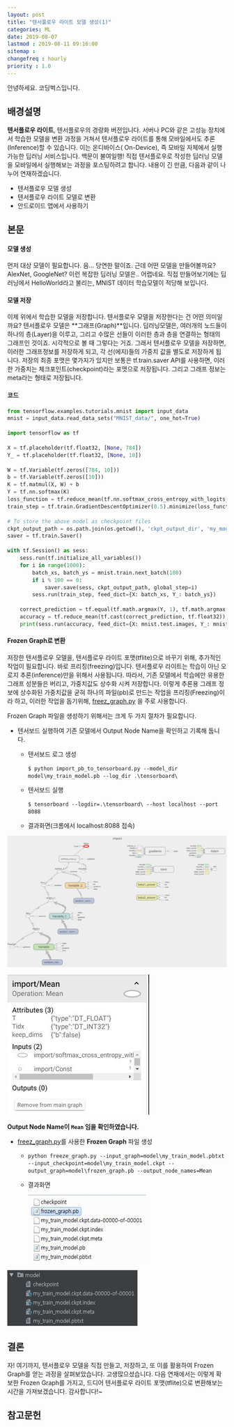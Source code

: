 ```yaml
---
layout: post
title: "텐서플로우 라이트 모델 생성(1)"
categories: ML
date: 2019-08-07
lastmod : 2019-08-11 09:16:00
sitemap :
changefreq : hourly
priority : 1.0
---
```


안녕하세요. 코딩벅스입니다.



## 배경설명



 **텐서플로우 라이트**, 텐서플로우의 경량화 버전입니다. 서버나 PC와 같은 고성능 장치에서 학습한 모델을 변환 과정을 거쳐서 텐서플로우 라이트를 통해 모바일에서도 추론(Inference)할 수 있습니다. 이는 온디바이스( On-Device), 즉 모바일 자체에서 실행가능한 딥러닝 서비스입니다. 백문이 불여일행! 직접 텐서플로우로 작성한 딥러닝 모델을 모바일에서 실행해보는 과정을 포스팅하려고 합니다. 내용이 긴 만큼, 다음과 같이 나누어 연재하겠습니다.  

* 텐서플로우 모델 생성
* 텐서플로우 라이트 모델로 변환
* 안드로이드 앱에서 사용하기



## 본문



#### 모델 생성

 먼저 대상 모델이 필요합니다. 음... 당연한 말이죠. 근데 어떤 모델을 만들어볼까요? AlexNet, GoogleNet? 이런 복잡한 딥러닝 모델은.. 어렵네요. 직접 만들어보기에는 딥러닝에서 HelloWorld라고 불리는, MNIST 데이터 학습모델이 적당해 보입니다. 



#### 모델 저장

 이제 위에서 학습한 모델을 저장합니다. 텐서플로우 모델을 저장한다는 건 어떤 의미일까요? 텐서플로우 모델은 **그래프(Graph)**입니다. 딥러닝모델은, 여러개의 노드들이 하나의 층(Layer)을 이루고, 그리고 수많은 선들이 이러한 층과 층을 연결하는 형태의 그래프인 것이죠.  시각적으로 볼 때 그렇다는 거죠. 그래서 텐서플로우 모델을 저장하면, 이러한 그래프정보를 저장하게 되고, 각 선(에지)들의 가중치 값을 별도로 저장하게 됩니다. 저장의 최종 포맷은 몇가지가 있지만 보통은 tf.train.saver API를 사용하면, 이러한 가중치는 체크포인트(checkpoint)라는 포맷으로 저장됩니다. 그리고 그래프 정보는 meta라는 형태로 저장됩니다. 



#### 코드



```python
from tensorflow.examples.tutorials.mnist import input_data
mnist = input_data.read_data_sets("MNIST_data/", one_hot=True)

import tensorflow as tf

X = tf.placeholder(tf.float32, [None, 784])
Y_ = tf.placeholder(tf.float32, [None, 10])

W = tf.Variable(tf.zeros([784, 10]))
b = tf.Variable(tf.zeros([10]))
K = tf.matmul(X, W) + b
Y = tf.nn.softmax(K)
loss_function = tf.reduce_mean(tf.nn.softmax_cross_entropy_with_logits_v2(logits=K, labels=Y_))
train_step = tf.train.GradientDescentOptimizer(0.5).minimize(loss_function)

# To store the above model as checkpoint files
ckpt_output_path = os.path.join(os.getcwd(), 'ckpt_output_dir', 'my_model')
saver = tf.train.Saver()

with tf.Session() as sess:
    sess.run(tf.initialize_all_variables())
    for i in range(1000):
        batch_xs, batch_ys = mnist.train.next_batch(100)
        if i % 100 == 0:
            saver.save(sess, ckpt_output_path, global_step=i)
        sess.run(train_step, feed_dict={X: batch_xs, Y_: batch_ys})

    correct_prediction = tf.equal(tf.math.argmax(Y, 1), tf.math.argmax(Y_, 1))
    accuracy = tf.reduce_mean(tf.cast(correct_prediction, tf.float32))
    print(sess.run(accuracy, feed_dict={X: mnist.test.images, Y_: mnist.test.labels}))
```



#### Frozen Graph로 변환

 저장한 텐서플로우 모델을, 텐서플로우 라이트 포맷(tflite)으로 바꾸기 위해, 추가적인 작업이 필요합니다. 바로 프리징(freezing)입니다. 텐서플로우 라이트는 학습이 아닌 오로지 추론(inference)만을 위해서 사용됩니다. 따라서, 기존 모델에서 학습에만 유용한 그래프 성분들은 버리고, 가중치값도 상수화 시켜 저장합니다. 이렇게 추론용 그래프 정보에 상수화된 가중치값을 굳혀 하나의 파일(pb)로 만드는 작업을 프리징(Freezing)이라 하고, 이러한 작업을 돕기위해, [freez_graph.py](https://github.com/tensorflow/tensorflow/blob/master/tensorflow/python/tools/freeze_graph.py) 을 주로 사용합니다.



Frozen Graph 파일을 생성하기 위해서는 크게 두 가지 절차가 필요합니다. 

* 텐서보드 실행하여 기존 모델에서 Output Node Name을 확인하고 기록해 둡니다. 

  * 텐서보드 로그 생성

    `$ python import_pb_to_tensorboard.py --model_dir model\my_train_model.pb --log_dir .\tensorboard\`

  * 텐서보드 실행

    `$ tensorboard --logdir=.\tensorboard\ --host localhost --port 8088`

  * 결과화면(크롬에서 localhost:8088 접속)

![tensorboard_1](https://github.com/junimnjw/junimnjw.github.io/blob/master/assets/img/tensorboard_1.JPG?raw=true)

![tensorboard2](https://github.com/junimnjw/junimnjw.github.io/blob/master/assets/img/tensorboard_2.JPG?raw=true)

**Output Node Name이 `Mean` 임을 확인하였습니다.**


  * [freez_graph.py](https://github.com/tensorflow/tensorflow/blob/master/tensorflow/python/tools/freeze_graph.py)를 사용한 **Frozen Graph** 파일 생성

    * `python freeze_graph.py --input_graph=model\my_train_model.pbtxt --input_checkpoint=model\my_train_model.ckpt --output_graph=model\frozen_graph.pb --output_node_names=Mean`

    * 결과화면
    
      ![결과](https://github.com/junimnjw/junimnjw.github.io/blob/master/assets/img/freezed.JPG?raw=true)


![freezing 이전의 저장된 checkpoint 파일들](https://github.com/junimnjw/junimnjw.github.io/blob/master/assets/img/ckptfile.JPG?raw=true)





## 결론

 

 자! 여기까지, 텐서플로우 모델을 직접 만들고, 저장하고, 또 이를 활용하여 Frozen Graph를 얻는 과정을 살펴보았습니다. 고생많으셨습니다. 다음 연재에서는 이렇게 확보한 Frozen Graph를 가지고, 드디어 텐서플로우 라이트 포맷(tflite)으로 변환해보는 시간을 가져보겠습니다. 감사합니다!~



## 참고문헌
